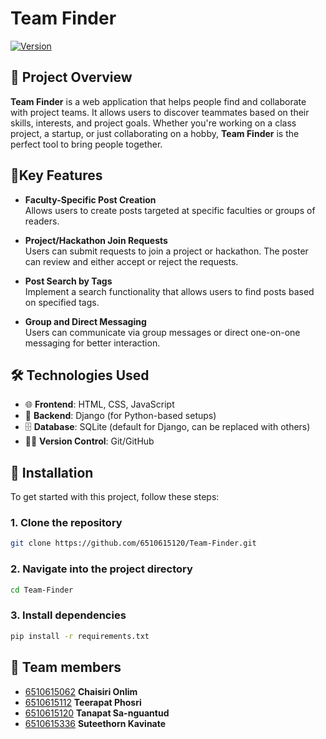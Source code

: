 # Team Finder

[![Version](https://img.shields.io/badge/version-1.0.0-brightgreen.svg)](https://github.com/6510615120/teamfinder)

## 🚀 Project Overview

**Team Finder** is a web application that helps people find and collaborate with project teams. It allows users to discover teammates based on their skills, interests, and project goals. Whether you're working on a class project, a startup, or just collaborating on a hobby, **Team Finder** is the perfect tool to bring people together.

## 🎨Key Features

- **Faculty-Specific Post Creation**  
  Allows users to create posts targeted at specific faculties or groups of readers.

- **Project/Hackathon Join Requests**  
  Users can submit requests to join a project or hackathon. The poster can review and either accept or reject the requests.

- **Post Search by Tags**  
  Implement a search functionality that allows users to find posts based on specified tags.

- **Group and Direct Messaging**  
  Users can communicate via group messages or direct one-on-one messaging for better interaction.

## 🛠 Technologies Used

- 🌐 **Frontend**: HTML, CSS, JavaScript
- 🐍 **Backend**: Django (for Python-based setups)
- 🗄️ **Database**: SQLite (default for Django, can be replaced with others)
- 🧑‍💻 **Version Control**: Git/GitHub

## 🔧 Installation

To get started with this project, follow these steps:

### 1. Clone the repository
```bash
git clone https://github.com/6510615120/Team-Finder.git
```

### 2. Navigate into the project directory
```bash
cd Team-Finder
```

### 3. Install dependencies
```bash
pip install -r requirements.txt
```

## 👥 Team members

- [6510615062](https://github.com/6510615062) **Chaisiri Onlim** 
- [6510615112](https://github.com/6510615112) **Teerapat Phosri** 
- [6510615120](https://github.com/6510615120) **Tanapat Sa-nguantud** 
- [6510615336](https://github.com/6510615336) **Suteethorn Kavinate** 
